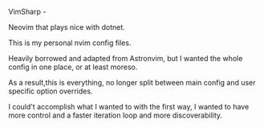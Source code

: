 VimSharp - 

Neovim that plays nice with dotnet. 

This is my personal nvim config files. 

Heavily borrowed and adapted from Astronvim, but I wanted the whole config in one place, or at least moreso.

As a result,this is everything, no longer split between main config and user specific option overrides. 

I could't accomplish what I wanted to with the first way, I wanted to have more control and a faster iteration loop and more discoverability.
